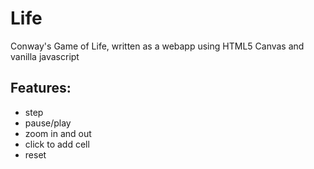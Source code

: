 # Life
Conway's Game of Life, written as a webapp using HTML5 Canvas and vanilla javascript

## Features:

- step
- pause/play
- zoom in and out
- click to add cell
- reset